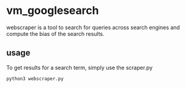 # vm_googlesearch
webscraper is a tool to search for queries across search engines and compute the bias of the search results.

## usage
To get results for a search term, simply use the scraper.py
```shell
python3 webscraper.py
```